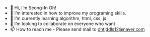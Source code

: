 - 👋 Hi, I’m Seong-In Oh!
- 👀 I’m interested in how to improve my programing skills.
- 🌱 I’m currently learning algorithm, html, css, js.
- 💞️ I’m looking to collaborate on everyone who want
- 📫 How to reach me - Please send mail to dhtjddls12@naver.com

<!---
dhtjddls/dhtjddls is a ✨ special ✨ repository because its `README.md` (this file) appears on your GitHub profile.
You can click the Preview link to take a look at your changes.
--->
